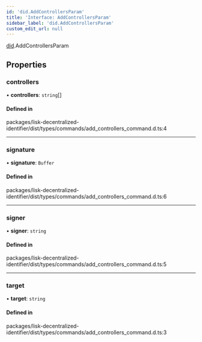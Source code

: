 ```yaml
---
id: 'did.AddControllersParam'
title: 'Interface: AddControllersParam'
sidebar_label: 'did.AddControllersParam'
custom_edit_url: null
---
```


[did](../namespaces/did.md).AddControllersParam

## Properties

### controllers

• **controllers**: `string`[]

#### Defined in

packages/lisk-decentralized-identifier/dist/types/commands/add_controllers_command.d.ts:4

---

### signature

• **signature**: `Buffer`

#### Defined in

packages/lisk-decentralized-identifier/dist/types/commands/add_controllers_command.d.ts:6

---

### signer

• **signer**: `string`

#### Defined in

packages/lisk-decentralized-identifier/dist/types/commands/add_controllers_command.d.ts:5

---

### target

• **target**: `string`

#### Defined in

packages/lisk-decentralized-identifier/dist/types/commands/add_controllers_command.d.ts:3
